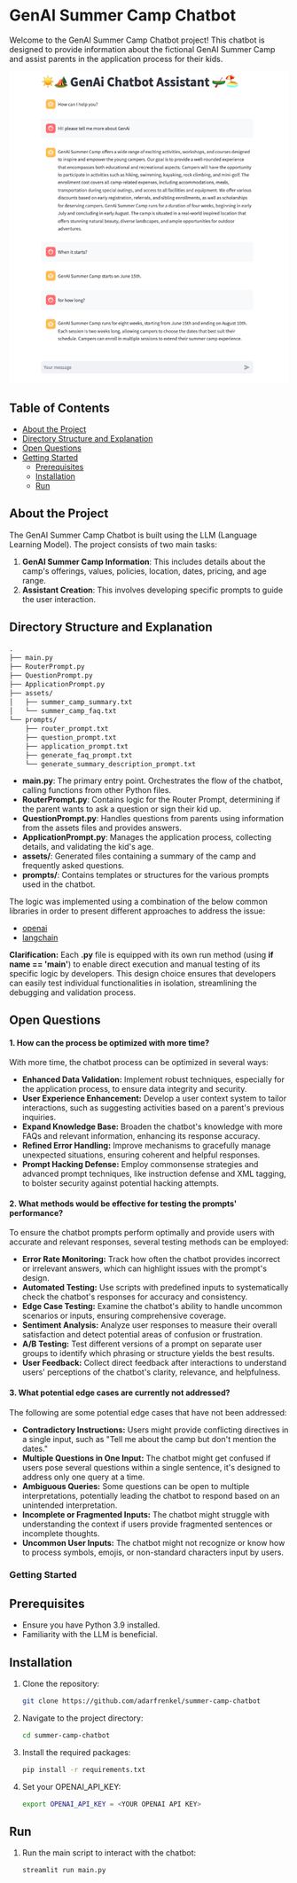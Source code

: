 # GenAI Summer Camp Chatbot

Welcome to the GenAI Summer Camp Chatbot project! This chatbot is designed to provide information about the fictional GenAI Summer Camp and assist parents in the application process for their kids.

![Example of the chatbot in action](assets/readme_image.jpg)

## Table of Contents

- [About the Project](#about-the-project)
- [Directory Structure and Explanation](#directory-structure-and-explanation)
- [Open Questions](#open-questions)
- [Getting Started](#getting-started)
  - [Prerequisites](#prerequisites)
  - [Installation](#installation)
  - [Run](#run)

## About the Project

The GenAI Summer Camp Chatbot is built using the LLM (Language Learning Model). 
The project consists of two main tasks:
1. **GenAI Summer Camp Information**: This includes details about the camp's offerings, values, policies, location, dates, pricing, and age range.
2. **Assistant Creation**: This involves developing specific prompts to guide the user interaction.

## Directory Structure and Explanation

```
.
├── main.py
├── RouterPrompt.py
├── QuestionPrompt.py
├── ApplicationPrompt.py
├── assets/
│   ├── summer_camp_summary.txt
│   └── summer_camp_faq.txt
└── prompts/
    ├── router_prompt.txt
    ├── question_prompt.txt
    ├── application_prompt.txt
    ├── generate_faq_prompt.txt
    └── generate_summary_description_prompt.txt
```

- **main.py**: The primary entry point. Orchestrates the flow of the chatbot, calling functions from other Python files.
- **RouterPrompt.py**: Contains logic for the Router Prompt, determining if the parent wants to ask a question or sign their kid up.
- **QuestionPrompt.py**: Handles questions from parents using information from the assets files and provides answers.
- **ApplicationPrompt.py**: Manages the application process, collecting details, and validating the kid's age.
- **assets/**: Generated files containing a summary of the camp and frequently asked questions.
- **prompts/**: Contains templates or structures for the various prompts used in the chatbot.

The logic was implemented using a combination of the below common libraries in order to present different approaches to address the issue:
  - [openai](https://github.com/openai/openai-python)
  - [langchain](https://python.langchain.com/docs/get_started/introduction.html)

**Clarification:** Each **.py** file is equipped with its own run method (using **if __name__ == '__main__'**) to enable direct execution and manual testing of its specific logic by developers. This design choice ensures that developers can easily test individual functionalities in isolation, streamlining the debugging and validation process.


## Open Questions

#### 1. How can the process be optimized with more time?
With more time, the chatbot process can be optimized in several ways:
- **Enhanced Data Validation:** Implement robust techniques, especially for the application process, to ensure data integrity and security.
- **User Experience Enhancement:** Develop a user context system to tailor interactions, such as suggesting activities based on a parent's previous inquiries.
- **Expand Knowledge Base:** Broaden the chatbot's knowledge with more FAQs and relevant information, enhancing its response accuracy.
- **Refined Error Handling:** Improve mechanisms to gracefully manage unexpected situations, ensuring coherent and helpful responses.
- **Prompt Hacking Defense:** Employ commonsense strategies and advanced prompt techniques, like instruction defense and XML tagging, to bolster security against potential hacking attempts.

#### 2. What methods would be effective for testing the prompts' performance?
To ensure the chatbot prompts perform optimally and provide users with accurate and relevant responses, several testing methods can be employed:
- **Error Rate Monitoring:** Track how often the chatbot provides incorrect or irrelevant answers, which can highlight issues with the prompt's design.
- **Automated Testing:** Use scripts with predefined inputs to systematically check the chatbot's responses for accuracy and consistency.
- **Edge Case Testing:** Examine the chatbot's ability to handle uncommon scenarios or inputs, ensuring comprehensive coverage.
- **Sentiment Analysis:** Analyze user responses to measure their overall satisfaction and detect potential areas of confusion or frustration.
- **A/B Testing:** Test different versions of a prompt on separate user groups to identify which phrasing or structure yields the best results.
- **User Feedback:** Collect direct feedback after interactions to understand users' perceptions of the chatbot's clarity, relevance, and helpfulness.

#### 3. What potential edge cases are currently not addressed?
The following are some potential edge cases that have not been addressed:
- **Contradictory Instructions:** Users might provide conflicting directives in a single input, such as "Tell me about the camp but don't mention the dates."
- **Multiple Questions in One Input:** The chatbot might get confused if users pose several questions within a single sentence, it's designed to address only one query at a time.
- **Ambiguous Queries:** Some questions can be open to multiple interpretations, potentially leading the chatbot to respond based on an unintended interpretation.
- **Incomplete or Fragmented Inputs:** The chatbot might struggle with understanding the context if users provide fragmented sentences or incomplete thoughts.
- **Uncommon User Inputs:** The chatbot might not recognize or know how to process symbols, emojis, or non-standard characters input by users.

### Getting Started

## Prerequisites

- Ensure you have Python 3.9 installed.
- Familiarity with the LLM is beneficial.

## Installation

1. Clone the repository:
   ```sh
   git clone https://github.com/adarfrenkel/summer-camp-chatbot
   ```
2. Navigate to the project directory:
   ```sh
   cd summer-camp-chatbot
   ```
3. Install the required packages:
   ```sh
   pip install -r requirements.txt
   ```
4. Set your OPENAI_API_KEY:
   ```sh
   export OPENAI_API_KEY = <YOUR OPENAI API KEY>
   ```

## Run

1. Run the main script to interact with the chatbot:
   ```sh
   streamlit run main.py
   ```
